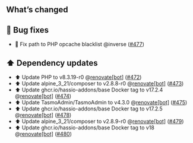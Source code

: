 ## What’s changed

## 🐛 Bug fixes

- 🐛 Fix path to  PHP opcache blacklist @inverse ([#477](https://github.com/hassio-addons/addon-tasmoadmin/pull/477))

## ⬆️ Dependency updates

- ⬆️ Update PHP to v8.3.19-r0 @[renovate[bot]](https://github.com/apps/renovate) ([#472](https://github.com/hassio-addons/addon-tasmoadmin/pull/472))
- ⬆️ Update alpine_3_21/composer to v2.8.8-r0 @[renovate[bot]](https://github.com/apps/renovate) ([#473](https://github.com/hassio-addons/addon-tasmoadmin/pull/473))
- ⬆️ Update ghcr.io/hassio-addons/base Docker tag to v17.2.4 @[renovate[bot]](https://github.com/apps/renovate) ([#474](https://github.com/hassio-addons/addon-tasmoadmin/pull/474))
- ⬆️ Update TasmoAdmin/TasmoAdmin to v4.3.0 @[renovate[bot]](https://github.com/apps/renovate) ([#475](https://github.com/hassio-addons/addon-tasmoadmin/pull/475))
- ⬆️ Update ghcr.io/hassio-addons/base Docker tag to v17.2.5 @[renovate[bot]](https://github.com/apps/renovate) ([#478](https://github.com/hassio-addons/addon-tasmoadmin/pull/478))
- ⬆️ Update alpine_3_21/composer to v2.8.9-r0 @[renovate[bot]](https://github.com/apps/renovate) ([#479](https://github.com/hassio-addons/addon-tasmoadmin/pull/479))
- ⬆️ Update ghcr.io/hassio-addons/base Docker tag to v18 @[renovate[bot]](https://github.com/apps/renovate) ([#480](https://github.com/hassio-addons/addon-tasmoadmin/pull/480))
